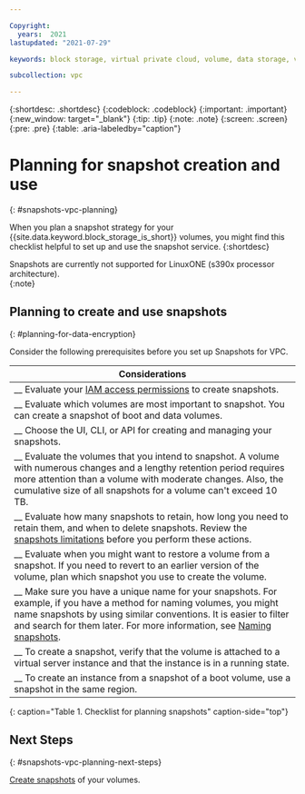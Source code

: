```yaml
---

Copyright:
  years:  2021
lastupdated: "2021-07-29"

keywords: block storage, virtual private cloud, volume, data storage, virtual server instance, instance, snapshots

subcollection: vpc

---
```


{:shortdesc: .shortdesc}
{:codeblock: .codeblock}
{:important: .important}
{:new_window: target="_blank"}
{:tip: .tip}
{:note: .note}
{:screen: .screen}
{:pre: .pre}
{:table: .aria-labeledby="caption"}

# Planning for snapshot creation and use
{: #snapshots-vpc-planning}

When you plan a snapshot strategy for your {{site.data.keyword.block_storage_is_short}} volumes, you might find this checklist helpful to set up and use the snapshot service.
{:shortdesc}

Snapshots are currently not supported for LinuxONE (s390x processor architecture).  
{:note}

## Planning to create and use snapshots
{: #planning-for-data-encryption}

Consider the following prerequisites before you set up Snapshots for VPC.

| Considerations |
|-------------------|
| __ Evaluate your [IAM access permissions](/docs/vpc?topic=vpc-snapshots-vpc-manage#snapshots-vpc-iam) to create snapshots. |
| __ Evaluate which volumes are most important to snapshot. You can create a snapshot of boot and data volumes. |
| __ Choose the UI, CLI, or API for creating and managing your snapshots. |
| __ Evaluate the volumes that you intend to snapshot. A volume with numerous changes and a lengthy retention period requires more attention than a volume with moderate changes. Also, the cumulative size of all snapshots for a volume can't exceed 10 TB. |
| __ Evaluate how many snapshots to retain, how long you need to retain them, and when to delete snapshots. Review the [snapshots limitations](/docs/vpc?topic=vpc-snapshots-vpc-about#snapshots-vpc-limitations) before you perform these actions. |
| __ Evaluate when you might want to restore a volume from a snapshot. If you need to revert to an earlier version of the volume, plan which snapshot you use to create the volume. |
| __ Make sure you have a unique name for your snapshots. For example, if you have a method for naming volumes, you might name snapshots by using similar conventions. It is easier to filter and search for them later. For more information, see [Naming snapshots](/docs/vpc?topic=vpc-snapshots-vpc-manage#snapshots-vpc-naming). |
| __ To create a snapshot, verify that the volume is attached to a virtual server instance and that the instance is in a running state.|
| __ To create an instance from a snapshot of a boot volume, use a snapshot in the same region. |

{: caption="Table 1. Checklist for planning snapshots" caption-side="top"}


## Next Steps
{: #snapshots-vpc-planning-next-steps}

[Create snapshots](/docs/vpc?topic=vpc-snapshots-vpc-create#snapshots-vpc-create) of your volumes.
